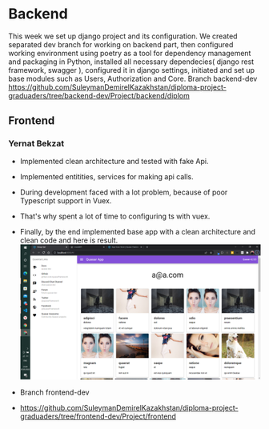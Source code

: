 # Backend
This week we set up django project and its configuration. We created separated dev branch for working on backend part, then configured working environment using poetry as a tool for dependency management and packaging in Python, installed all necessary dependecies( django rest framework, swagger ), configured it in django settings,  initiated and set up base modules such as Users, Authorization and Core. Branch backend-dev
https://github.com/SuleymanDemirelKazakhstan/diploma-project-graduaders/tree/backend-dev/Project/backend/diplom


## Frontend
### Yernat Bekzat
* Implemented clean architecture and tested with fake Api.
* Implemented entitities, services for making api calls.

* During development faced with a lot problem, because of poor Typescript support in Vuex.
* That's why spent a lot of time to configuring ts with vuex.

* Finally, by the end implemented base app with a clean architecture and clean code and here is result. 
![alt week5-mock](./week5/web-app-mock-data.png)
* Branch frontend-dev
* https://github.com/SuleymanDemirelKazakhstan/diploma-project-graduaders/tree/frontend-dev/Project/frontend 

